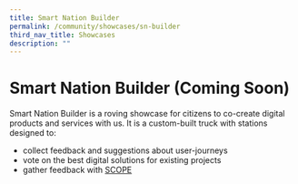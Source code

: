 ```yaml
---
title: Smart Nation Builder
permalink: /community/showcases/sn-builder
third_nav_title: Showcases
description: ""
---
```



# Smart Nation Builder (Coming Soon)

Smart Nation Builder is a roving showcase for citizens to co-create digital products and services with us. It is a custom-built truck with stations designed to:

* collect feedback and suggestions about user-journeys
* vote on the best digital solutions for existing projects
* gather feedback with [SCOPE](/community/SCOPE)